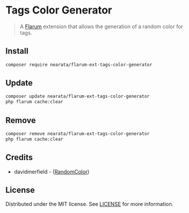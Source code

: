 # Tags Color Generator

> A [Flarum](http://flarum.org) extension that allows the generation of a random color for tags.

## Install

```sh
composer require nearata/flarum-ext-tags-color-generator
```

## Update

```sh
composer update nearata/flarum-ext-tags-color-generator
php flarum cache:clear
```

## Remove

```sh
composer remove nearata/flarum-ext-tags-color-generator
php flarum cache:clear
```

## Credits

- davidmerfield - ([RandomColor](https://github.com/davidmerfield/randomColor))

## License

Distributed under the MIT license. See [LICENSE](LICENSE) for more information.
